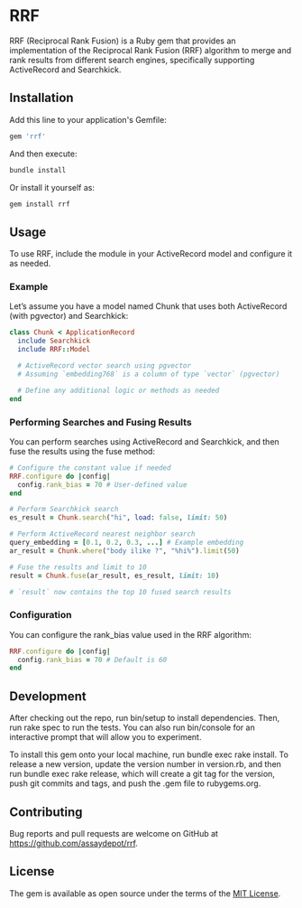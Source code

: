 # RRF

RRF (Reciprocal Rank Fusion) is a Ruby gem that provides an implementation of the Reciprocal Rank Fusion (RRF) algorithm to merge and rank results from different search engines, specifically supporting ActiveRecord and Searchkick.

## Installation

Add this line to your application's Gemfile:

```ruby
gem 'rrf'
```

And then execute:

```sh
bundle install
```

Or install it yourself as:

```sh
gem install rrf
```

## Usage

To use RRF, include the module in your ActiveRecord model and configure it as needed.

### Example

Let’s assume you have a model named Chunk that uses both ActiveRecord (with pgvector) and Searchkick:

```ruby
class Chunk < ApplicationRecord
  include Searchkick
  include RRF::Model

  # ActiveRecord vector search using pgvector
  # Assuming `embedding768` is a column of type `vector` (pgvector)

  # Define any additional logic or methods as needed
end
```

### Performing Searches and Fusing Results

You can perform searches using ActiveRecord and Searchkick, and then fuse the results using the fuse method:

```ruby
# Configure the constant value if needed
RRF.configure do |config|
  config.rank_bias = 70 # User-defined value
end

# Perform Searchkick search
es_result = Chunk.search("hi", load: false, limit: 50)

# Perform ActiveRecord nearest neighbor search
query_embedding = [0.1, 0.2, 0.3, ...] # Example embedding
ar_result = Chunk.where("body ilike ?", "%hi%").limit(50)

# Fuse the results and limit to 10
result = Chunk.fuse(ar_result, es_result, limit: 10)

# `result` now contains the top 10 fused search results
```

### Configuration

You can configure the rank_bias value used in the RRF algorithm:

```ruby
RRF.configure do |config|
  config.rank_bias = 70 # Default is 60
end
```

## Development

After checking out the repo, run bin/setup to install dependencies. Then, run rake spec to run the tests. You can also run bin/console for an interactive prompt that will allow you to experiment.

To install this gem onto your local machine, run bundle exec rake install. To release a new version, update the version number in version.rb, and then run bundle exec rake release, which will create a git tag for the version, push git commits and tags, and push the .gem file to rubygems.org.

## Contributing

Bug reports and pull requests are welcome on GitHub at https://github.com/assaydepot/rrf.

## License

The gem is available as open source under the terms of the [MIT License](https://opensource.org/licenses/MIT).
